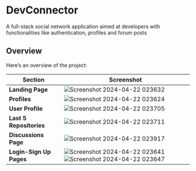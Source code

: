 # DevConnector

A full-stack social network application aimed at developers with functionalities like authentication, profiles and
forum posts

## Overview

Here’s an overview of the project:

| Section                        | Screenshot                                                                                          |
|--------------------------------|-----------------------------------------------------------------------------------------------------|
| **Landing Page**               | ![Screenshot 2024-04-22 023632](https://github.com/user-attachments/assets/6eeba6d2-6265-49c0-9d7a-b27ed713b153) |
| **Profiles**                   | ![Screenshot 2024-04-22 023624](https://github.com/user-attachments/assets/8e591377-70a3-4802-9d07-e5d91dffd11d) |
| **User Profile**               | ![Screenshot 2024-04-22 023705](https://github.com/user-attachments/assets/d7f29963-2da0-4611-89a5-77070929b481) |
| **Last 5 Repositories**        | ![Screenshot 2024-04-22 023711](https://github.com/user-attachments/assets/095569f4-754c-476c-9605-fe1167bc5e15) |
| **Discussions Page**           | ![Screenshot 2024-04-22 023917](https://github.com/user-attachments/assets/2f947ba2-7bcc-4df3-80dc-3e325b58aa1e) |
| **Login-Sign Up Pages**        | ![Screenshot 2024-04-22 023641](https://github.com/user-attachments/assets/87e722e8-cefc-4ea5-9438-2fbeb2beacc0) ![Screenshot 2024-04-22 023647](https://github.com/user-attachments/assets/19b24981-a4e0-432f-a3f2-34657aa272d1) |



